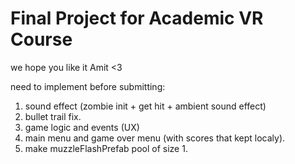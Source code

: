 # Final Project for Academic VR Course

we hope you like it Amit <3

need to implement before submitting:
1. sound effect (zombie init + get hit + ambient sound effect)
2. bullet trail fix.
3. game logic and events (UX)
4. main menu and game over menu (with scores that kept localy).
5. make muzzleFlashPrefab pool of size 1.

